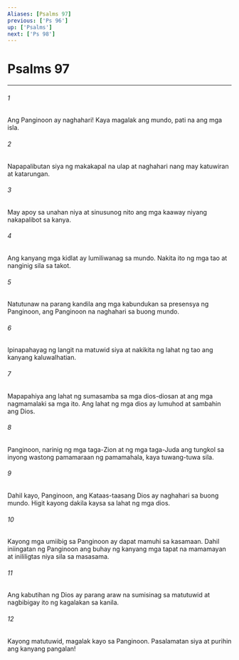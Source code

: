 ```yaml
---
Aliases: [Psalms 97]
previous: ['Ps 96']
up: ['Psalms']
next: ['Ps 98']
---
```

# Psalms 97

***






















###### 1 










Ang Panginoon ay naghahari! Kaya magalak ang mundo, pati na ang mga isla. 





















###### 2 










Napapalibutan siya ng makakapal na ulap at naghahari nang may katuwiran at katarungan. 





















###### 3 










May apoy sa unahan niya at sinusunog nito ang mga kaaway niyang nakapalibot sa kanya. 





















###### 4 










Ang kanyang mga kidlat ay lumiliwanag sa mundo. Nakita ito ng mga tao at nanginig sila sa takot. 





















###### 5 










Natutunaw na parang kandila ang mga kabundukan sa presensya ng Panginoon, ang Panginoon na naghahari sa buong mundo. 





















###### 6 










Ipinapahayag ng langit na matuwid siya at nakikita ng lahat ng tao ang kanyang kaluwalhatian. 





















###### 7 










Mapapahiya ang lahat ng sumasamba sa mga dios-diosan at ang mga nagmamalaki sa mga ito. Ang lahat ng mga dios ay lumuhod at sambahin ang Dios. 





















###### 8 










Panginoon, narinig ng mga taga-Zion at ng mga taga-Juda ang tungkol sa inyong wastong pamamaraan ng pamamahala, kaya tuwang-tuwa sila. 





















###### 9 










Dahil kayo, Panginoon, ang Kataas-taasang Dios ay naghahari sa buong mundo. Higit kayong dakila kaysa sa lahat ng mga dios. 





















###### 10 










Kayong mga umiibig sa Panginoon ay dapat mamuhi sa kasamaan. Dahil iniingatan ng Panginoon ang buhay ng kanyang mga tapat na mamamayan at inililigtas niya sila sa masasama. 





















###### 11 










Ang kabutihan ng Dios ay parang araw na sumisinag sa matutuwid at nagbibigay ito ng kagalakan sa kanila. 





















###### 12 










Kayong matutuwid, magalak kayo sa Panginoon. Pasalamatan siya at purihin ang kanyang pangalan!
